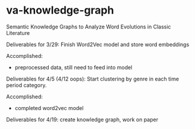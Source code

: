 # va-knowledge-graph
Semantic Knowledge Graphs to Analyze Word Evolutions in Classic Literature

Deliverables for 3/29: Finish Word2Vec model and store word embeddings

 Accomplished: 
 - preprocessed data, still need to feed into model

Deliverables for 4/5 (4/12 oops): Start clustering by genre in each time period category.

Accomplished:
 - completed word2vec model
 
 Deliverables for 4/19: create knowledge graph, work on paper
